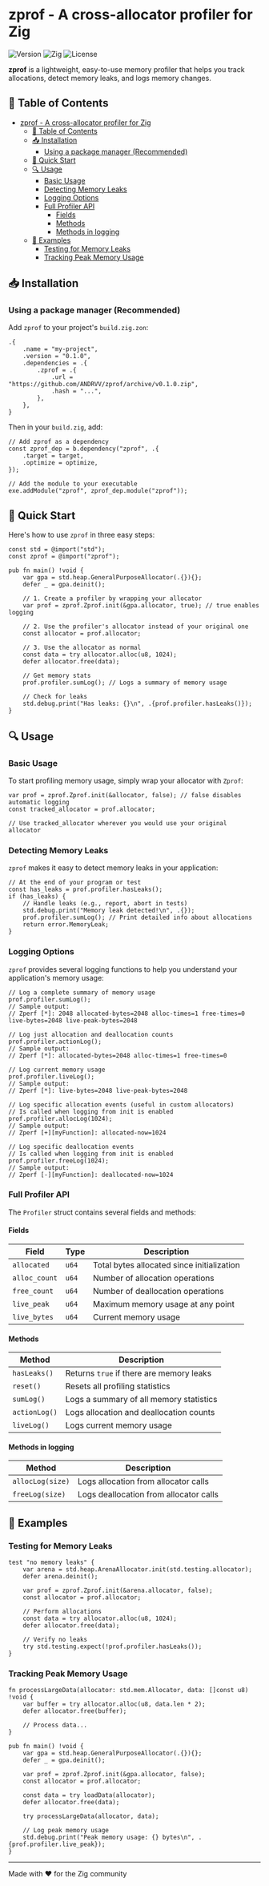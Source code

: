 # zprof - A cross-allocator profiler for Zig

![Version](https://img.shields.io/badge/version-0.1.0-blue)
![Zig](https://img.shields.io/badge/zig-0.14.0-orange)
![License](https://img.shields.io/badge/license-MIT-green)

**zprof** is a lightweight, easy-to-use memory profiler that helps you track allocations, detect memory leaks, and logs memory changes.

## 📖 Table of Contents

- [zprof - A cross-allocator profiler for Zig](#zprof---a-cross-allocator-profiler-for-zig)
  - [📖 Table of Contents](#-table-of-contents)
  - [📥 Installation](#-installation)
    - [Using a package manager (Recommended)](#using-a-package-manager-recommended)
  - [🚀 Quick Start](#-quick-start)
  - [🔍 Usage](#-usage)
    - [Basic Usage](#basic-usage)
    - [Detecting Memory Leaks](#detecting-memory-leaks)
    - [Logging Options](#logging-options)
    - [Full Profiler API](#full-profiler-api)
      - [Fields](#fields)
      - [Methods](#methods)
      - [Methods in logging](#methods-in-logging)
  - [📝 Examples](#-examples)
    - [Testing for Memory Leaks](#testing-for-memory-leaks)
    - [Tracking Peak Memory Usage](#tracking-peak-memory-usage)

## 📥 Installation

### Using a package manager (Recommended)

Add `zprof` to your project's `build.zig.zon`:

```zig
.{
    .name = "my-project",
    .version = "0.1.0",
    .dependencies = .{
        .zprof = .{
            .url = "https://github.com/ANDRVV/zprof/archive/v0.1.0.zip",
            .hash = "...",
        },
    },
}
```

Then in your `build.zig`, add:

```zig
// Add zprof as a dependency
const zprof_dep = b.dependency("zprof", .{
    .target = target,
    .optimize = optimize,
});

// Add the module to your executable
exe.addModule("zprof", zprof_dep.module("zprof"));
```

## 🚀 Quick Start

Here's how to use `zprof` in three easy steps:

```zig
const std = @import("std");
const zprof = @import("zprof");

pub fn main() !void {
    var gpa = std.heap.GeneralPurposeAllocator(.{}){};
    defer _ = gpa.deinit();
    
    // 1. Create a profiler by wrapping your allocator
    var prof = zprof.Zprof.init(&gpa.allocator, true); // true enables logging
    
    // 2. Use the profiler's allocator instead of your original one
    const allocator = prof.allocator;
    
    // 3. Use the allocator as normal
    const data = try allocator.alloc(u8, 1024);
    defer allocator.free(data);
    
    // Get memory stats
    prof.profiler.sumLog(); // Logs a summary of memory usage
    
    // Check for leaks
    std.debug.print("Has leaks: {}\n", .{prof.profiler.hasLeaks()});
}
```

## 🔍 Usage

### Basic Usage

To start profiling memory usage, simply wrap your allocator with `Zprof`:

```zig
var prof = zprof.Zprof.init(&allocator, false); // false disables automatic logging
const tracked_allocator = prof.allocator;

// Use tracked_allocator wherever you would use your original allocator
```

### Detecting Memory Leaks

`zprof` makes it easy to detect memory leaks in your application:

```zig
// At the end of your program or test
const has_leaks = prof.profiler.hasLeaks();
if (has_leaks) {
    // Handle leaks (e.g., report, abort in tests)
    std.debug.print("Memory leak detected!\n", .{});
    prof.profiler.sumLog(); // Print detailed info about allocations
    return error.MemoryLeak;
}
```

### Logging Options

`zprof` provides several logging functions to help you understand your application's memory usage:

```zig
// Log a complete summary of memory usage
prof.profiler.sumLog();
// Sample output:
// Zperf [*]: 2048 allocated-bytes=2048 alloc-times=1 free-times=0 live-bytes=2048 live-peak-bytes=2048

// Log just allocation and deallocation counts
prof.profiler.actionLog();
// Sample output:
// Zperf [*]: allocated-bytes=2048 alloc-times=1 free-times=0

// Log current memory usage
prof.profiler.liveLog();
// Sample output:
// Zperf [*]: live-bytes=2048 live-peak-bytes=2048

// Log specific allocation events (useful in custom allocators)
// Is called when logging from init is enabled
prof.profiler.allocLog(1024);
// Sample output:
// Zperf [+][myFunction]: allocated-now=1024

// Log specific deallocation events
// Is called when logging from init is enabled
prof.profiler.freeLog(1024);
// Sample output:
// Zperf [-][myFunction]: deallocated-now=1024
```

### Full Profiler API

The `Profiler` struct contains several fields and methods:

#### Fields

| Field | Type | Description |
|-------|------|-------------|
| `allocated` | `u64` | Total bytes allocated since initialization |
| `alloc_count` | `u64` | Number of allocation operations |
| `free_count` | `u64` | Number of deallocation operations |
| `live_peak` | `u64` | Maximum memory usage at any point |
| `live_bytes` | `u64` | Current memory usage |

#### Methods

| Method | Description |
|--------|-------------|
| `hasLeaks()` | Returns `true` if there are memory leaks |
| `reset()` | Resets all profiling statistics |
| `sumLog()` | Logs a summary of all memory statistics |
| `actionLog()` | Logs allocation and deallocation counts |
| `liveLog()` | Logs current memory usage |

#### Methods in logging

| Method | Description |
|--------|-------------|
| `allocLog(size)` | Logs allocation from allocator calls |
| `freeLog(size)` | Logs deallocation from allocator calls |

## 📝 Examples

### Testing for Memory Leaks

```zig
test "no memory leaks" {
    var arena = std.heap.ArenaAllocator.init(std.testing.allocator);
    defer arena.deinit();
    
    var prof = zprof.Zprof.init(&arena.allocator, false);
    const allocator = prof.allocator;
    
    // Perform allocations
    const data = try allocator.alloc(u8, 1024);
    defer allocator.free(data);
    
    // Verify no leaks
    try std.testing.expect(!prof.profiler.hasLeaks());
}
```

### Tracking Peak Memory Usage

```zig
fn processLargeData(allocator: std.mem.Allocator, data: []const u8) !void {
    var buffer = try allocator.alloc(u8, data.len * 2);
    defer allocator.free(buffer);
    
    // Process data...
}

pub fn main() !void {
    var gpa = std.heap.GeneralPurposeAllocator(.{}){};
    defer _ = gpa.deinit();
    
    var prof = zprof.Zprof.init(&gpa.allocator, false);
    const allocator = prof.allocator;
    
    const data = try loadData(allocator);
    defer allocator.free(data);
    
    try processLargeData(allocator, data);
    
    // Log peak memory usage
    std.debug.print("Peak memory usage: {} bytes\n", .{prof.profiler.live_peak});
}
```

---

Made with ❤️ for the Zig community
